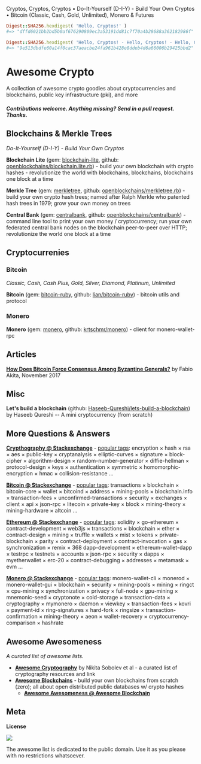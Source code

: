 Cryptos, Cryptos, Cryptos • Do-It-Yourself (D-I-Y) - Build Your Own Cryptos  • Bitcoin (Classic, Cash, Gold, Unlimited), Monero & Futures

``` ruby
Digest::SHA256.hexdigest( 'Hello, Cryptos!' )
#=> "dffd6021bb2bd5b0af676290809ec3a53191dd81c7f70a4b28688a362182986f"

Digest::SHA256.hexdigest( 'Hello, Cryptos! - Hello, Cryptos! - Hello, Cryptos!' )
#=> "9e513dbdfe60a14f0cac37aeacbe24fa961b428e8ddeb4d6a66006b29425bbd2"
```


# Awesome Crypto

A collection of awesome crypto goodies about cryptocurrencies and blockchains, public key infrastructure (pki), and more

#### _Contributions welcome. Anything missing? Send in a pull request. Thanks._




## Blockchains & Merkle Trees 

_Do-It-Yourself (D-I-Y) - Build Your Own Cryptos_


**Blockchain Lite**  (gem: [blockchain-lite](https://rubygems.org/gems/blockchain-lite), github: [openblockchains/blockchain.lite.rb](https://github.com/openblockchains/blockchain.lite.rb)) - build your own blockchain with crypto hashes - revolutionize the world with blockchains, blockchains, blockchains one block at a time

**Merkle Tree**  (gem: [merkletree](https://rubygems.org/gems/merkletree), github: [openblockchains/merkletree.rb](https://github.com/openblockchains/merkletree.rb)) - build your own crypto hash trees; named after Ralph Merkle who patented hash trees in 1979; grow your own money on trees   

**Central Bank** (gem: [centralbank](https://rubygems.org/gems/centralbank), github: [openblockchains/centralbank](https://github.com/openblockchains/centralbank)) - command line tool to print your own money / cryptocurrency; run your own federated central bank nodes on the blockchain peer-to-peer over HTTP; revolutionize the world one block at a time


## Cryptocurrenies

### Bitcoin

_Classic, Cash, Cash Plus, Gold, Silver, Diamond, Platinum, Unlimited_

**Bitcoin** (gem: [bitcoin-ruby](https://rubygems.org/gems/bitcoin-ruby), github: [lian/bitcoin-ruby](https://github.com/lian/bitcoin-ruby)) - bitcoin utils and protocol


### Monero

**Monero** (gem: [monero](https://rubygems.org/gems/monero), github: [krtschmr/monero](https://github.com/krtschmr/monero)) - client for monero-wallet-rpc




## Articles

[**How Does Bitcoin Force Consensus Among Byzantine Generals?**](http://www.akitaonrails.com/2017/11/01/how-does-bitcoin-force-consensus-among-byzantine-generals) by Fabio Akita, November 2017



## Misc

**Let's build a blockchain** (github: [Haseeb-Qureshi/lets-build-a-blockchain](https://github.com/Haseeb-Qureshi/lets-build-a-blockchain)) by Haseeb Qureshi  -- A mini cryptocurrency (from scratch)



## More Questions & Answers

[**Crypthography @ Stackexchange**](https://crypto.stackexchange.com/) - [popular tags](https://crypto.stackexchange.com/tags):
encryption ×
hash ×
rsa ×
aes ×
public-key ×
cryptanalysis ×
elliptic-curves ×
signature ×
block-cipher ×
algorithm-design ×
random-number-generator ×
diffie-hellman ×
protocol-design ×
keys ×
authentication ×
symmetric ×
homomorphic-encryption ×
hmac ×
collision-resistance ...

[**Bitcoin @ Stackexchange**](https://bitcoin.stackexchange.com) - [popular tags](https://bitcoin.stackexchange.com/tags): 
transactions ×
blockchain ×
bitcoin-core ×
wallet ×
bitcoind ×
address ×
mining-pools ×
blockchain.info ×
transaction-fees ×
unconfirmed-transactions ×
security ×
exchanges ×
client ×
api ×
json-rpc ×
litecoin ×
private-key ×
block ×
mining-theory ×
mining-hardware ×
altcoin ...

[**Ethereum @ Stackexchange**](https://ethereum.stackexchange.com) - [popular tags](https://ethereum.stackexchange.com/tags):
solidity ×
go-ethereum ×
contract-development ×
web3js ×
transactions ×
blockchain ×
ether ×
contract-design ×
mining ×
truffle ×
wallets ×
mist ×
tokens ×
private-blockchain ×
parity ×
contract-deployment ×
contract-invocation ×
gas ×
synchronization ×
remix × 368
dapp-development ×
ethereum-wallet-dapp ×
testrpc ×
testnets ×
accounts ×
json-rpc ×
security ×
dapps ×
myetherwallet ×
erc-20 × 
contract-debugging ×
addresses ×
metamask × 
evm ...


[**Monero @ Stackexchange**](https://monero.stackexchange.com) - [popular tags](https://monero.stackexchange.com/tags):
monero-wallet-cli ×
monerod ×
monero-wallet-gui ×
blockchain ×
security ×
mining-pools ×
mining ×
ringct ×
cpu-mining ×
synchronization ×
privacy ×
full-node ×
gpu-mining ×
mnemonic-seed ×
cryptonote ×
cold-storage ×
transaction-data ×
cryptography ×
mymonero ×
daemon ×
viewkey ×
transaction-fees ×
kovri ×
payment-id ×
ring-signatures ×
hard-fork ×
ringsize ×
transaction-confirmation ×
mining-theory ×
aeon ×
wallet-recovery ×
cryptocurrency-comparison ×
hashrate





## Awesome Awesomeness

_A curated list of awesome lists._

- [**Awesome Cryptography**](https://github.com/sobolevn/awesome-cryptography#ruby) by Nikita Sobolev et al - a curated list of cryptography resources and link
- [**Awesome Blockchains**](https://github.com/openblockchains/awesome-blockchains) - build your own blockchains from scratch (zero); all about open distributed public databases w/ crypto hashes
   - [**Awesome Awesomeness @ Awesome Blockchain**](https://github.com/openblockchains/awesome-blockchains#awesome-awesomeness) 



## Meta

**License**

![](https://publicdomainworks.github.io/buttons/zero88x31.png)

The awesome list is dedicated to the public domain. Use it as you please with no restrictions whatsoever.


